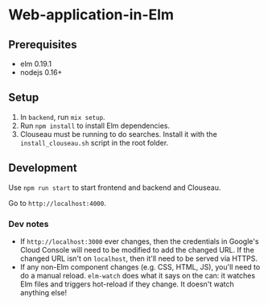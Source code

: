 # Web-application-in-Elm

## Prerequisites

- elm 0.19.1
- nodejs 0.16+

## Setup

1. In `backend`, run `mix setup`.
2. Run `npm install` to install Elm dependencies.
3. Clouseau must be running to do searches.  Install it with the `install_clouseau.sh` script in the root folder.

## Development

Use `npm run start` to start frontend and backend and Clouseau.

Go to `http://localhost:4000`.

### Dev notes

- If `http://localhost:3000` ever changes, then the credentials in Google's Cloud Console will need to be modified to add the changed URL.  If the changed URL isn't on `localhost`, then it'll need to be served via HTTPS.
- If any non-Elm component changes (e.g. CSS, HTML, JS), you'll need to do a manual reload.  `elm-watch` does what it says on the can: it watches Elm files and triggers hot-reload if they change.  It doesn't watch anything else!